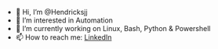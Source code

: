 - 👋 Hi, I’m @Hendricksjj
- 👀 I’m interested in Automation
- 🌱 I’m currently working on Linux, Bash, Python & Powershell
- 📫 How to reach me: [LinkedIn](https://www.linkedin.com/in/jason-hendricks-089470231/)

<!---
Hendricksjj/Hendricksjj is a ✨ special ✨ repository because its `README.md` (this file) appears on your GitHub profile.
You can click the Preview link to take a look at your changes.
--->
